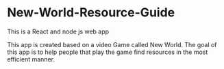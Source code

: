 # New-World-Resource-Guide
This is a React and node js web app 

This app is created based on a video Game called New World. The goal of this app is to help people that play the game find resources in the most efficient manner.

